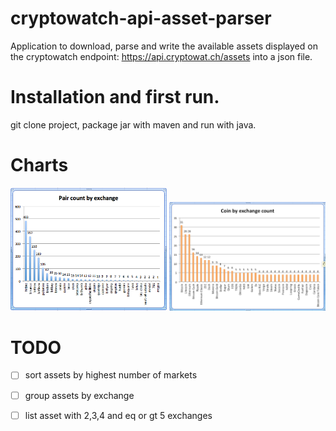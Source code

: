 # cryptowatch-api-asset-parser

Application to download, parse and write the available assets displayed on the
cryptowatch endpoint: https://api.cryptowat.ch/assets into a json file.

# Installation and first run.
git clone project, package jar with maven and run with java. 

# Charts 
<img width="250" alt="number of coins by exchange" src="charts/pair-count-by-exchange.png">
<img width="250" alt="number of coins by exchange" src="charts/coin-by-exchange-count.png">

# TODO
- [ ] sort assets by highest number of markets
- [ ] group assets by exchange
- [ ] list asset with 2,3,4 and eq or gt 5 exchanges

